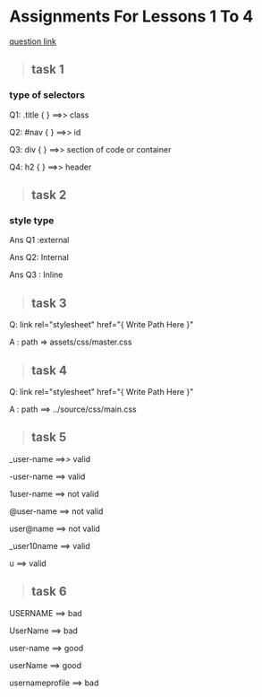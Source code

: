 # Assignments For Lessons 1 To 4

[question link](https://elzero.org/css-assignments-lesson-from-1-to-4/)

>## task 1

### type of selectors

Q1: .title {
} ==>> class

Q2: #nav {
} ==>> id

Q3: div {
} ==>> section of code or container

Q4: h2 {
} ==>> header

>## task 2

### style type

Ans Q1 :external

Ans Q2: Internal

Ans Q3 : Inline

>## task 3

Q:
 link rel="stylesheet" href="{ Write Path Here }"

A : path => assets/css/master.css

>## task 4

Q: link rel="stylesheet" href="{ Write Path Here }"

A : path ==> ../source/css/main.css

>## task 5

_user-name ==>> valid

-user-name ==> valid

1user-name ==> not valid

@user-name ==> not valid

user@name ==> not valid

_user10name ==> valid

u ==> valid

>## task 6

USERNAME ==> bad

UserName ==> bad

user-name ==> good

userName ==> good

usernameprofile ==> bad
